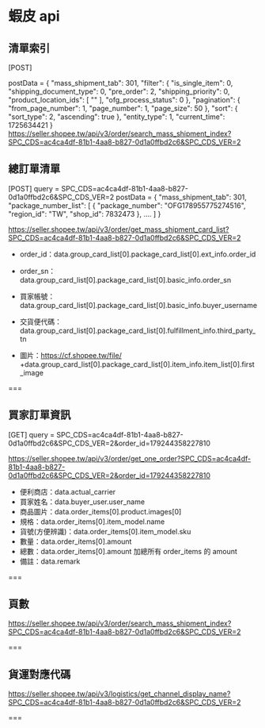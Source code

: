 # 蝦皮 api
## 清單索引
[POST]

postData = {
  "mass_shipment_tab": 301,
  "filter": {
    "is_single_item": 0,
    "shipping_document_type": 0,
    "pre_order": 2,
    "shipping_priority": 0,
    "product_location_ids": [
      ""
    ],
    "ofg_process_status": 0
  },
  "pagination": {
    "from_page_number": 1,
    "page_number": 1,
    "page_size": 50
  },
  "sort": {
    "sort_type": 2,
    "ascending": true
  },
  "entity_type": 1,
  "current_time": 1725634421
}
https://seller.shopee.tw/api/v3/order/search_mass_shipment_index?SPC_CDS=ac4ca4df-81b1-4aa8-b827-0d1a0ffbd2c6&SPC_CDS_VER=2

## 總訂單清單
[POST]
query = SPC_CDS=ac4ca4df-81b1-4aa8-b827-0d1a0ffbd2c6&SPC_CDS_VER=2
postData = {
  "mass_shipment_tab": 301,
  "package_number_list": [
    {
      "package_number": "OFG178955775274516",
      "region_id": "TW",
      "shop_id": 7832473
    },
    ....
  ]
}

https://seller.shopee.tw/api/v3/order/get_mass_shipment_card_list?SPC_CDS=ac4ca4df-81b1-4aa8-b827-0d1a0ffbd2c6&SPC_CDS_VER=2

- order_id：data.group_card_list[0].package_card_list[0].ext_info.order_id


- order_sn：data.group_card_list[0].package_card_list[0].basic_info.order_sn
- 買家帳號：data.group_card_list[0].package_card_list[0].basic_info.buyer_username
- 交貨便代碼：data.group_card_list[0].package_card_list[0].fulfillment_info.third_party_tn
- 圖片：https://cf.shopee.tw/file/ +data.group_card_list[0].package_card_list[0].item_info.item_list[0].first_image

===


## 買家訂單資訊
[GET]
query = SPC_CDS=ac4ca4df-81b1-4aa8-b827-0d1a0ffbd2c6&SPC_CDS_VER=2&order_id=179244358227810

https://seller.shopee.tw/api/v3/order/get_one_order?SPC_CDS=ac4ca4df-81b1-4aa8-b827-0d1a0ffbd2c6&SPC_CDS_VER=2&order_id=179244358227810

- 便利商店：data.actual_carrier
- 買家姓名：data.buyer_user.user_name
- 商品圖片：data.order_items[0].product.images[0]
- 規格：data.order_items[0].item_model.name
- 貨號(方便辨識)：data.order_items[0].item_model.sku
- 數量：data.order_items[0].amount
- 總數：data.order_items[0].amount 加總所有 order_items 的 amount
- 備註：data.remark

===
## 頁數
https://seller.shopee.tw/api/v3/order/search_mass_shipment_index?SPC_CDS=ac4ca4df-81b1-4aa8-b827-0d1a0ffbd2c6&SPC_CDS_VER=2

===
## 貨運對應代碼
https://seller.shopee.tw/api/v3/logistics/get_channel_display_name?SPC_CDS=ac4ca4df-81b1-4aa8-b827-0d1a0ffbd2c6&SPC_CDS_VER=2

===